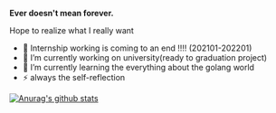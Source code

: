 **Ever doesn't mean forever.**

Hope to realize what I really want 

- 👷 Internship working is coming to an end !!!! (202101-202201)  
- 🔭 I’m currently working on university(ready to graduation project)
- 🌱 I’m currently learning the everything about the golang world
- ⚡ always the self-reflection


[![Anurag's github stats](https://github-readme-stats.vercel.app/api?username=catwithtudou&show_icons=true&theme=radical)](https://github.com/anuraghazra/github-readme-stats)

